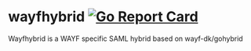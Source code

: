 # wayfhybrid [![Go Report Card](https://goreportcard.com/badge/github.com/wayf-dk/wayfhybrid)](https://goreportcard.com/report/github.com/wayf-dk/wayfhybrid)
Wayfhybrid is a WAYF specific SAML hybrid based on wayf-dk/gohybrid<br>

